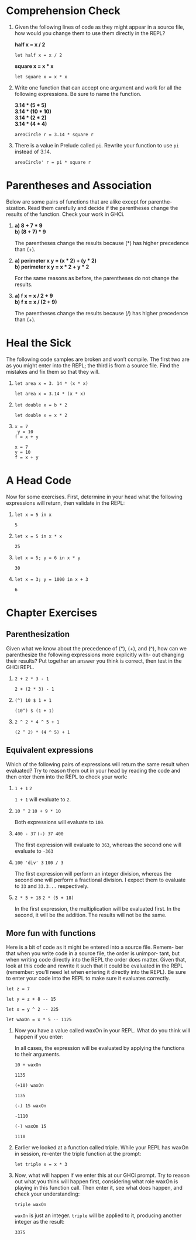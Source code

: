 # Comprehension Check

1. Given the following lines of code as they might appear in a source file, how would you change them to use them directly in the REPL?

   **half x = x / 2**

   `let half x = x / 2`

   **square x = x * x**

   `let square x = x * x`

2. Write one function that can accept one argument and work for all the following expressions. Be sure to name the function.

   **3.14 * (5 * 5)  
   3.14 * (10 * 10)  
   3.14 * (2 * 2)  
   3.14 * (4 * 4)**

   `areaCircle r = 3.14 * square r`


3. There is a value in Prelude called `pi`. Rewrite your function to use `pi` instead of 3.14.

   `areaCircle' r = pi * square r`

# Parentheses and Association

Below are some pairs of functions that are alike except for parenthe- sization. Read them carefully and decide if the parentheses change the results of the function. Check your work in GHCi.

1. **a) 8 + 7 * 9  
   b) (8 + 7) * 9**

   The parentheses change the results because (*) has higher precedence than (+).

2. **a) perimeter x y = (x * 2) + (y * 2)  
   b) perimeter x y = x * 2 + y * 2**

   For the same reasons as before, the parentheses do not change the results.

3. **a) f x = x / 2 + 9  
   b) f x = x / (2 + 9)**

   The parentheses change the results because (/) has higher precedence than (+).

# Heal the Sick

The following code samples are broken and won’t compile. The first two are as you might enter into the REPL; the third is from a source file. Find the mistakes and fix them so that they will.

1. `let area x = 3. 14 * (x * x)`

   `let area x = 3.14 * (x * x)`

2. `let double x = b * 2`

   `let double x = x * 2`

3. ```
   x = 7
    y = 10
   f = x + y
   ```

   ```
   x = 7
   y = 10
   f = x + y
   ```

# A Head Code

Now for some exercises. First, determine in your head what the following expressions will return, then validate in the REPL:

1. `let x = 5 in x`
   
   `5`

2. `let x = 5 in x * x`
   
   `25`

3. `let x = 5; y = 6 in x * y`
   
   `30`

4. `let x = 3; y = 1000 in x + 3`
   
   `6`



# Chapter Exercises

## Parenthesization

Given what we know about the precedence of (*), (+), and (^), how can we parenthesize the following expressions more explicitly with- out changing their results? Put together an answer you think is correct, then test in the GHCi REPL.

1. `2 + 2 * 3 - 1`

   `2 + (2 * 3) - 1`

2. `(^) 10 $ 1 + 1`

   `(10^) $ (1 + 1)`

3. `2 ^ 2 * 4 ^ 5 + 1`
   
   `(2 ^ 2) * (4 ^ 5) + 1`

## Equivalent expressions

Which of the following pairs of expressions will return the same result when evaluated? Try to reason them out in your head by reading the code and then enter them into the REPL to check your work:

1. `1 + 1`
   `2`

   `1 + 1` will evaluate to `2`.

2. `10 ^ 2`
   `10 + 9 * 10`

   Both expressions will evaluate to `100`.

3. `400 - 37`
   `(-) 37 400`

   The first expression will evaluate to `363`, whereas the second one will evaluate to `-363`

4. `100 'div' 3`
   `100 / 3`

   The first expression will perform an integer division, whereas the second one will perform a fractional division. I expect them to evaluate to `33` and `33.3...` respectively.

5. `2 * 5 + 18`
   `2 * (5 + 18)`

   In the first expression, the multiplication will be evaluated first. In the second, it will be the addition. The results will not be the same.

## More fun with functions

Here is a bit of code as it might be entered into a source file. Remem- ber that when you write code in a source file, the order is unimpor- tant, but when writing code directly into the REPL the order does matter. Given that, look at this code and rewrite it such that it could be evaluated in the REPL (remember: you’ll need let when entering it directly into the REPL). Be sure to enter your code into the REPL to make sure it evaluates correctly.

```
let z = 7

let y = z + 8 -- 15

let x = y ^ 2 -- 225

let waxOn = x * 5 -- 1125
```

1. Now you have a value called waxOn in your REPL. What do you
think will happen if you enter:

   In all cases, the expression will be evaluated by applying the functions to their arguments.

   `10 + waxOn`

   `1135`

   `(+10) waxOn`

   `1135`

   `(-) 15 waxOn`

   `-1110`

   `(-) waxOn 15`

   `1110`

2. Earlier we looked at a function called triple. While your REPL has waxOn in session, re-enter the triple function at the prompt:

   `let triple x = x * 3`

3. Now, what will happen if we enter this at our GHCi prompt. Try to reason out what you think will happen first, considering what role waxOn is playing in this function call. Then enter it, see what does happen, and check your understanding:

   `triple waxOn`

   `waxOn` is just an integer. `triple` will be applied to it, producing another integer as the result:

   `3375`

